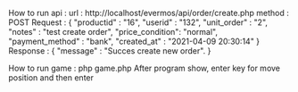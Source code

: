 How to run api :
url : http://localhost/evermos/api/order/create.php
method : POST
Request :
{
    "productid" : "16",
    "userid" : "132",
    "unit_order" : "2",
    "notes" : "test create order",
    "price_condition": "normal",
    "payment_method" : "bank",
    "created_at" : "2021-04-09 20:30:14"
}
Response :
{
    "message" : "Succes create new order".
}

How to run game :
php game.php
After program show, enter key for move position and then enter